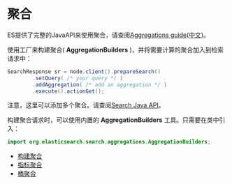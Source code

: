 # 聚合

ES提供了完整的JavaAPI来使用聚合，请查阅[Aggregations guide](https://www.elastic.co/guide/en/elasticsearch/reference/5.6/search-aggregations.html)([中文](https://www.elastic.co/guide/cn/elasticsearch/guide/cn/aggregations.html))。

使用工厂来构建聚合( **AggregationBuilders** )，并将需要计算的聚合加入到检索请求中：

```java
SearchResponse sr = node.client().prepareSearch()
        .setQuery( /* your query */ )
        .addAggregation( /* add an aggregation */ )
        .execute().actionGet();
```

注意，这里可以添加多个聚合。请查阅[Search Java API](https://www.elastic.co/guide/en/elasticsearch/reference/5.6/search-search.html)。

构建聚合请求时，可以使用内置的 **AggregationBuilders** 工具。只需要在类中引入：

```java
import org.elasticsearch.search.aggregations.AggregationBuilders;
```

- [构建聚合](StructuringAggregations.md)
- [指标聚合](MetricsAggregations.md)
- [桶聚合](BucketAggregations.md)